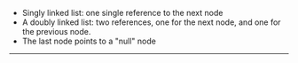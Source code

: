 - Singly linked list: one single reference to the next node
- A doubly linked list: two references, one for the next node, and one for the previous node.
- The last node points to a "null" node

-------------------------------------------------

[for speaker]: <> (In a singly linked list, each node [or pearl] has one single reference to the next node [or pearl]s in the list. A doubly linked list instead has two references, one for the next node, and one for the previous node. The last node in all linked lists points to a "null" node, signfying the end of the list.)